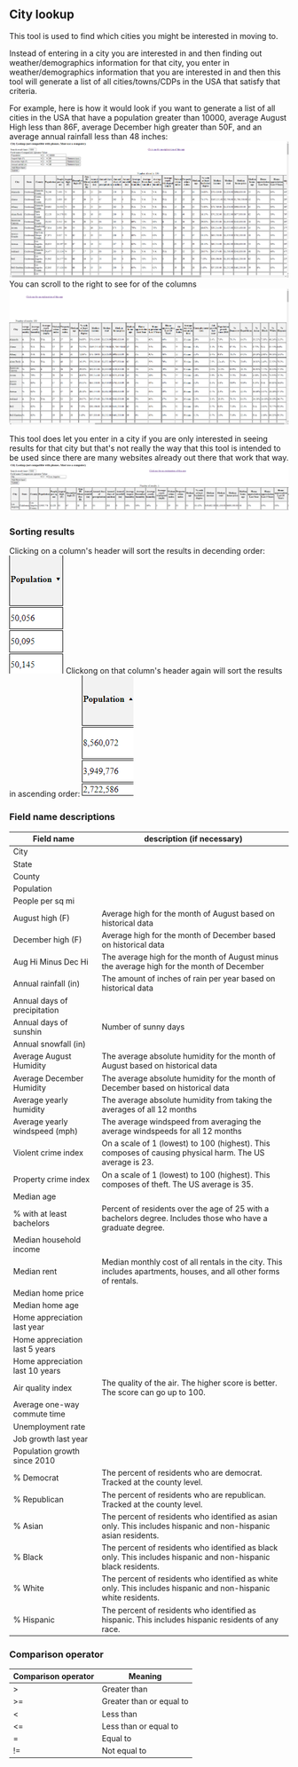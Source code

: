 
## City lookup
This tool is used to find which cities you might be interested in moving to.

Instead of entering in a city you are interested in and then finding out weather/demographics information for that city, you enter in weather/demographics information that you are interested in and then this tool will generate a list of all cities/towns/CDPs in the USA that satisfy that criteria.

For example, here is how it would look if you want to generate a list of all cities in the USA that have a population greater than 10000, average August High less than 86F, average December high greater than 50F, and an average annual rainfall less than 48 inches:
![image info](./images/screenie.png)
You can scroll to the right to see for of the columns
![image info](./images/screenie2.png)

This tool does let you enter in a city if you are only interested in seeing results for that city but that's not really the way that this tool is intended to be used since there are many websites already out there that work that way.
![image info](./images/screenie3.png)

### Sorting results
Clicking on a column's header will sort the results in decending order:
![image info](./images/screenie4.png)
Clickong on that column's header again will sort the results in ascending order:
![image info](./images/screenie5.png)

### Field name descriptions

| Field name | description (if necessary) |
| ----------- | ----------- |
| City      |        |
| State   |    |
| County   |  |
| Population |  |
| People per sq mi |  |
| August high (F) | Average high for the month of August based on historical data |
| December high (F) | Average high for the month of December based on historical data |
| Aug Hi Minus Dec Hi | The average high for the month of August minus the average high for the month of December |
| Annual rainfall (in) | The amount of inches of rain per year based on historical data |
| Annual days of precipitation | |
| Annual days of sunshin | Number of sunny days |
| Annual snowfall (in) | |
| Average August Humidity | The average absolute humidity for the month of August based on historical data |
| Average December Humidity | The average absolute humidity for the month of December based on historical data |
| Average yearly humidity | The average absolute humidity from taking the averages of all 12 months |
| Average yearly windspeed (mph) | The average windspeed from averaging the average windspeeds for all 12 months |
| Violent crime index | On a scale of 1 (lowest) to 100 (highest). This composes of causing physical harm. The US average is 23. |
| Property crime index | On a scale of 1 (lowest) to 100 (highest). This composes of theft. The US average is 35.|
| Median age | |
| % with at least bachelors | Percent of residents over the age of 25 with a bachelors degree. Includes those who have a graduate degree. |
| Median household income | |
| Median rent | Median monthly cost of all rentals in the city. This includes apartments, houses, and all other forms of rentals. |
| Median home price | |
| Median home age | |
| Home appreciation last year | |
| Home appreciation last 5 years | |
| Home appreciation last 10 years |
| Air quality index | The quality of the air. The higher score is better. The score can go up to 100. |
| Average one-way commute time | |
| Unemployment rate | |
| Job growth last year | |
| Population growth since 2010 | |
| % Democrat | The percent of residents who are democrat. Tracked at the county level. |
| % Republican | The percent of residents who are republican. Tracked at the county level. |
| % Asian | The percent of residents who identified as asian only. This includes hispanic and non-hispanic asian residents. |
| % Black | The percent of residents who identified as black only. This includes hispanic and non-hispanic black residents. |
| % White | The percent of residents who identified as white only. This includes hispanic and non-hispanic white residents. |
| % Hispanic | The percent of residents who identified as hispanic. This includes hispanic residents of any race. |

### Comparison operator
| Comparison operator | Meaning |
| ----------- | ----------- |
| >      | Greater than       |
| >=   | Greater than or equal to   |
| <   | Less than |
| <= | Less than or equal to |
| = | Equal to |
| != | Not equal to |
